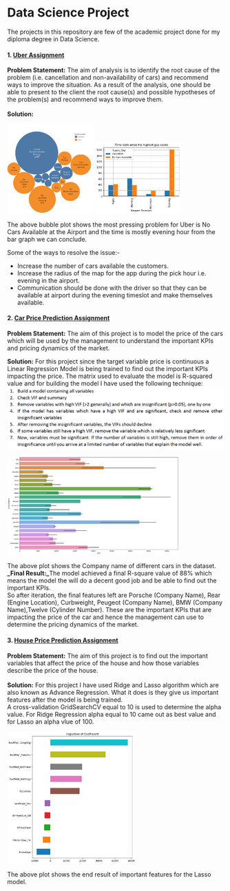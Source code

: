 # Data Science Project
The projects in this repository are few of the academic project done for my diploma degree in Data Science.

#### 1. [Uber Assignment](https://github.com/snozh5/Data-Science-Project/blob/main/Uber%20Assignment.ipynb)
<b>Problem Statement:</b> The aim of analysis is to identify the root cause of the problem (i.e. cancellation and non-availability of cars) and 
recommend ways to improve the situation. As a result of the analysis, one should be able to present to the client the root cause(s) and possible 
hypotheses of the problem(s) and recommend ways to improve them.
<br>
<br>
<b>Solution:</b>
<p align="left">
  <img src="Image/UberPickupPoint.png" width="200">
  <img src="Image/UberSuppyGapTimeslot.png" width="200">
</p>

The above bubble plot shows the most pressing problem for Uber is No Cars Available at the Airport and the time is mostly evening hour from the bar graph we can conclude.

Some of the ways to resolve the issue:-
- Increase the number of cars available the customers.
- Increase the radius of the map for the app during the pick hour i.e. evening in the airport.
- Communication should be done with the driver so that they can be available at airport during the evening timeslot and make themselves available.

#### 2. [Car Price Prediction Assignment](https://github.com/snozh5/Data-Science-Project/blob/main/Assignment-%20Linear%20Regression%20(Geely%20Auto).ipynb)
<b>Problem Statement:</b> The aim of this project is to model the price of the cars which will be used by the management to understand the important KPIs and pricing dynamics of the market.

<b>Solution:</b> For this project since the target variable price is continuous a Linear Regression Model is being trained to find out the important KPIs impacting the price. The matrix used to evaluate the model is R-squared value and for building the model I have used the following technique:
<br>
![Structure](https://github.com/snozh5/Data-Science-Project/blob/main/Image/Linear%20Regression%20Structure.png?raw=true)

<p align="left">
  <img src="Image/Car Price Company name.png" width="400">
</p>
The above plot shows the Company name of different cars in the dataset.<br>
<b>_Final Result:_</b>The model achieved a final R-square value of 88% which means the model the will do a decent good job and be able to find out the important KPIs.
<br>
So after iteration, the final features left are Porsche (Company Name), Rear (Engine Location), Curbweight, Peugeot (Company Name), BMW (Company Name),Twelve (Cylinder Number). These are the important KPIs that are impacting the price of the car and hence the management can use to determine the pricing dynamics of the market. 

#### 3. [House Price Prediction Assignment](https://github.com/snozh5/Data-Science-Project/blob/main/Advanced%20Regression.ipynb)
<b>Problem Statement:</b> The aim of this project is to find out the important variables that affect the price of the house and how those variables describe the price of the house.
<br>
<br>
<b>Solution:</b> For this project I have used Ridge and Lasso algorithm which are also known as Advance Regression. What it does is they give us important features after the model is being trained.<br>
A cross-validation GridSearchCV equal to 10 is used to determine the alpha value. For Ridge Regression alpha equal to 10 came out as best value and for Lasso an alpha vlue of 100.

<p align="left">
  <img src="Image/House imp var.png" width="300">
</p>
The above plot shows the end result of important features for the Lasso model.
